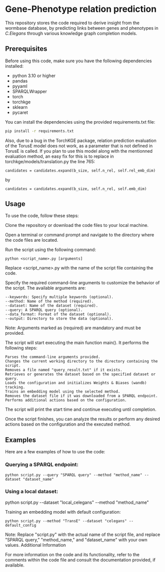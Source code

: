 # Gene-Phenotype relation prediction
This repository stores the code required to derive insight from the wormbase database, by predicting links between genes and phenotypes in *C.Elegans* through various knowledge graph completion models.

## Prerequisites

Before using this code, make sure you have the following dependencies installed:
- python 3.10 or higher
- pandas
- pyyaml
- SPARQLWrapper
- torch
- torchkge
- sklearn
- pycaret

You can install the dependencies using the provided requirements.txt file:

```bash
pip install -r requirements.txt
```

Also, due to a bug in the TorchKGE package, relation prediction evaluation of the TorusE model does not work, as a parameter that is not defined in TorusE is called. If you plan to use this model along with the mentionned evaluation method, an easy fix for this is to replace in torchkge/models/translation.py the line 765:

    candidates = candidates.expand(b_size, self.n_rel, self.rel_emb_dim)
by

	candidates = candidates.expand(b_size, self.n_rel, self.emb_dim)


## Usage

To use the code, follow these steps:

Clone the repository or download the code files to your local machine.

Open a terminal or command prompt and navigate to the directory where the code files are located.

Run the script using the following command:

    python <script_name>.py [arguments]

Replace <script_name>.py with the name of the script file containing the code.

Specify the required command-line arguments to customize the behavior of the script. The available arguments are:

    --keywords: Specify multiple keywords (optional).
    --method: Name of the method (required).
    --dataset: Name of the dataset (required).
    --query: A SPARQL query (optional).
    --data_format: Format of the dataset (optional).
    --output: Directory to store the data (optional).

Note: Arguments marked as (required) are mandatory and must be provided.

The script will start executing the main function main(). It performs the following steps:

    Parses the command-line arguments provided.
    Changes the current working directory to the directory containing the script.
    Removes a file named "query_result.txt" if it exists.
    Retrieves or generates the dataset based on the specified dataset or query.
    Loads the configuration and initializes Weights & Biases (wandb) tracking.
    Trains an embedding model using the selected method.
    Removes the dataset file if it was downloaded from a SPARQL endpoint.
    Performs additional actions based on the configuration.

The script will print the start time and continue executing until completion.

Once the script finishes, you can analyze the results or perform any desired actions based on the configuration and the executed method.

## Examples

Here are a few examples of how to use the code:

### Querying a SPARQL endpoint:

    python script.py --query "SPARQL query" --method "method_name" --dataset "dataset_name"



### Using a local dataset:

python script.py --dataset "local_celegans" --method "method_name"

Training an embedding model with default configuration:

    python script.py --method "TransE" --dataset "celegans" --default_config

Note: Replace "script.py" with the actual name of the script file, and replace "SPARQL query," "method_name," and "dataset_name" with your own values.
Additional Information

For more information on the code and its functionality, refer to the comments within the code file and consult the documentation provided, if available.
